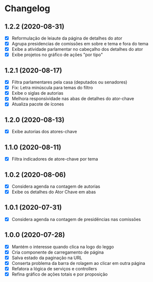 # Changelog

## 1.2.2 (2020-08-31)
- [x] Reformulação de leiaute da página de detalhes do ator
- [x] Agrupa presidencias de comissões em sobre e tema e fora do tema
- [x] Exibe a atividade parlamentar no cabeçalho dos detalhes do ator
- [x] Exibe projetos no gráfico de ações "por tipo"

## 1.2.1 (2020-08-17)
- [x] Filtra parlamentares pela casa (deputados ou senadores)
- [x] Fix: Letra minúscula para temas do filtro
- [x] Exibe o siglas de autorias
- [x] Melhora responsividade nas abas de detalhes do ator-chave
- [x] Atualiza pacote de ícones

## 1.2.0 (2020-08-13)
- [x] Exibe autorias dos atores-chave

## 1.1.0 (2020-08-11)
- [x] Filtra indicadores de atore-chave por tema

## 1.0.2 (2020-08-06)
- [x] Considera agenda na contagem de autorias
- [x] Exibe os detalhes do Ator Chave em abas

## 1.0.1 (2020-07-31)
- [x] Considera agenda na contagem de presidências nas comissões

## 1.0.0 (2020-07-28)

- [x] Mantém o interesse quando clica na logo do leggo
- [x] Cria componente de carregamento de página
- [x] Salva estado da paginação na URL
- [x] Conserta problema da barra de rolagem ao clicar em outra página
- [x] Refatora a lógica de serviços e controllers
- [x] Refina gráfico de ações totais e por proposição
